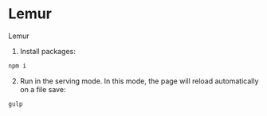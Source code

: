 # Lemur
Lemur
1. Install packages:
```bash
npm i
```

2. Run in the serving mode. In this mode, the page will reload automatically on a file save:
```bash
gulp
```
